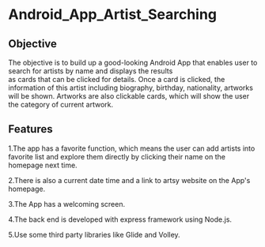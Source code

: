 # Android_App_Artist_Searching

## Objective

The objective is to build up a good-looking Android App that enables user to search for artists by name and displays the results       
as cards that can be clicked for details. Once a card is clicked, the information of this artist including biography, birthday, nationality, artworks
will be shown. Artworks are also clickable cards, which will show the user the category of current artwork.

## Features
1.The app has a favorite function, which means the user can add artists into favorite list and explore them directly by clicking their name on the homepage next time.

2.There is also a current date time and a link to artsy website on the App's homepage.

3.The App has a welcoming screen. 

4.The back end is developed with express framework using Node.js.

5.Use some third party libraries like Glide and Volley.
